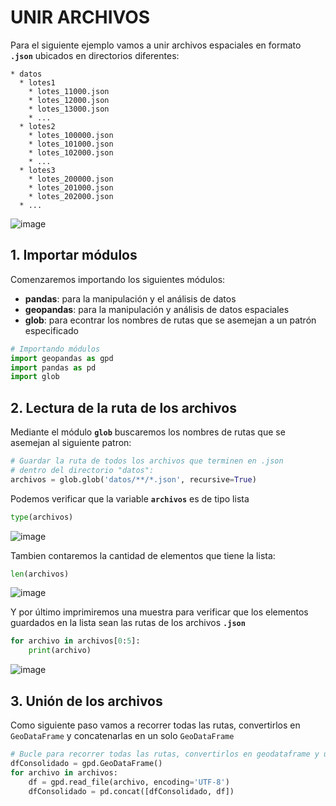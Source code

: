 # UNIR ARCHIVOS

Para el siguiente ejemplo vamos a unir archivos espaciales en formato **`.json`** ubicados en directorios diferentes:

```
* datos
  * lotes1
    * lotes_11000.json
    * lotes_12000.json
    * lotes_13000.json
    * ...
  * lotes2
    * lotes_100000.json
    * lotes_101000.json
    * lotes_102000.json
    * ...
  * lotes3
    * lotes_200000.json
    * lotes_201000.json
    * lotes_202000.json
  * ...  
```

![image](https://user-images.githubusercontent.com/88239150/228713934-4a102414-9cab-44fb-98b1-bf5209f3573c.png)

## 1. Importar módulos

Comenzaremos importando los siguientes módulos:

* **pandas**: para la manipulación y el análisis de datos
* **geopandas**: para la manipulación y análisis de datos espaciales 
* **glob**: para econtrar los nombres de rutas que se asemejan a un patrón especificado

```python
# Importando módulos
import geopandas as gpd
import pandas as pd
import glob
```

## 2. Lectura de la ruta de los archivos

Mediante el módulo **`glob`** buscaremos los nombres de rutas que se asemejan al siguiente patron:

```python
# Guardar la ruta de todos los archivos que terminen en .json
# dentro del directorio "datos":
archivos = glob.glob('datos/**/*.json', recursive=True)
```

Podemos verificar que la variable **`archivos`** es de tipo lista

```python
type(archivos)
```

![image](https://user-images.githubusercontent.com/88239150/228715200-503d1cd8-2f05-4590-b20f-fe4a5290b8ac.png)

Tambien contaremos la cantidad de elementos que tiene la lista:

```python
len(archivos)
```

![image](https://user-images.githubusercontent.com/88239150/228715316-412954d6-1dec-4bfb-874e-7107252fab10.png)


Y por último imprimiremos una muestra para verificar que los elementos guardados en la lista sean las rutas de los archivos **`.json`**

```python
for archivo in archivos[0:5]:
    print(archivo)
```

![image](https://user-images.githubusercontent.com/88239150/228715547-42d89991-3575-41f1-bb25-2f251b16b357.png)

## 3. Unión de los archivos

Como siguiente paso vamos a recorrer todas las rutas, convertirlos en `GeoDataFrame` y concatenarlas en un solo `GeoDataFrame`

```python
# Bucle para recorrer todas las rutas, convertirlos en geodataframe y unirlas
dfConsolidado = gpd.GeoDataFrame()
for archivo in archivos:
    df = gpd.read_file(archivo, encoding='UTF-8')
    dfConsolidado = pd.concat([dfConsolidado, df])
```
